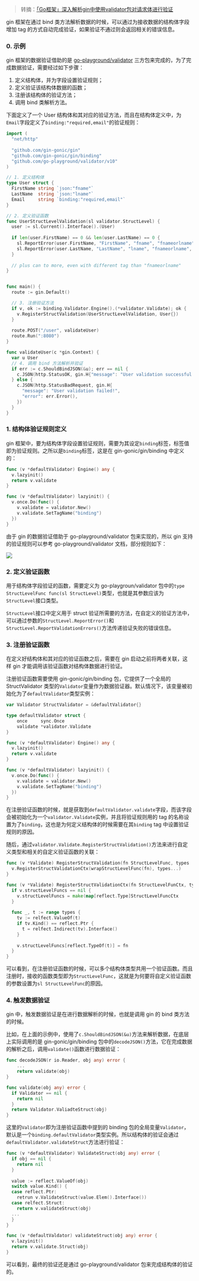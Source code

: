 > 转摘：[「Go框架」深入解析gin中使用validator包对请求体进行验证](https://mp.weixin.qq.com/s/2YJsrK5Ifyy7x7CDbGXTtw)

gin 框架在通过 bind 类方法解析数据的时候，可以通过为接收数据的结构体字段增加 tag 的方式自动完成验证，如果验证不通过则会返回相关的错误信息。

### 0. 示例

gin 框架的数据验证借助的是 [go-playground/validator](https://github.com/go-playground/validator) 三方包来完成的，为了完成数据验证，需要经过如下步骤：

1. 定义结构体，并为字段设置验证规则；
2. 定义验证该结构体数据的函数；
3. 注册该结构体的验证方法；
4. 调用 bind 类解析方法。

下面定义了一个 User 结构体和其对应的验证方法，而且在结构体定义中，为`Email`字段定义了`binding:"required,email"`的验证规则：

```go
import (
  "net/http"
  
  "github.com/gin-gonic/gin"
  "github.com/gin-gonic/gin/binding"
  "github.com/go-playground/validator/v10"
)

// 1. 定义结构体
type User struct {
  FirstName string `json:"fname"`
  LastName  string `json:"lname"`
  Email     string `binding:"required,email"`
}

// 2. 定义验证函数
func UserStructLevelValidation(sl validator.StructLevel) {
  user := sl.Current().Interface().(User)
  
  if len(user.FirstName) == 0 && len(user.LastName) == 0 {
    sl.ReportError(user.FirstName, "FirstName", "fname", "fnameorlname", "")
    sl.ReportError(user.LastName, "LastName", "lname", "fnameorlname", "")
  }
  
  // plus can to more, even with different tag than "fnameorlname"
}


func main() {
  route := gin.Default()

  // 3. 注册验证方法
  if v, ok := binding.Validator.Engine().(*validator.Validate); ok { 
    v.RegisterStructValidation(UserStructLevelValidation, User{})
  }
  
  route.POST("/user", validateUser)
  route.Run(":8080")
}

func validateUser(c *gin.Context) {
  var u User
  // 4. 调用 bind 方法解析并验证
  if err := c.ShouldBindJSON(&u); err == nil {
    c.JSON(http.StatusOK, gin.H{"message": "User validation successful."})
  } else {
    c.JSON(http.StatusBadRequest, gin.H{
      "message": "User validation failed!",
      "error": err.Error(),
    })
  }
}
```

### 1. 结构体验证规则定义

gin 框架中，要为结构体字段设置验证规则，需要为其设定`binding`标签，标签值即为验证规则。之所以是`binding`标签，这是在 gin-gonic/gin/binding 中定义的：

```go
func (v *defaultValidator) Engine() any {
  v.lazyinit()
  return v.validate
}

func (v *defaultValidator) lazyinit() {
  v.once.Do(func() {
    v.validate = validator.New()
    v.validate.SetTagName("binding")
  })
}
```

由于 gin 的数据验证借助于 go-playground/validator 包来实现的，所以 gin 支持的验证规则可以参考 go-playground/validator 文档，部分规则如下：

![](https://cnd.qiniu.lin07ux.cn/markdown/255ff5242fd6fbe5828111cdd0c86172.jpg)

### 2. 定义验证函数

用于结构体字段验证的函数，需要定义为 go-playgroun/validator 包中的`type StructLevelFunc func(sl StructLevel)`类型，也就是其参数应该为`StructLevel`接口类型。

`StructLevel`接口中定义用于 struct 验证所需要的方法，在自定义的验证方法中，可以通过参数的`StructLevel.ReportError()`和`StructLevel.ReportValidationErrors()`方法传递验证失败的错误信息。

### 3. 注册验证函数

在定义好结构体和其对应的验证函数之后，需要在 gin 启动之前将两者关联，这样 gin 才能调用该验证函数对结构体数据进行验证。

注册验证函数需要使用 gin-gonic/gin/binding 包，它提供了一个全局的 StructValidator 类型的`Validator`变量作为数据验证器。默认情况下，该变量被初始化为了`defaultValidator`类型实例：

```go
var Validator StructValidator = &defaultValidator{}

type defaultValidator struct {
	once     sync.Once
	validate *validator.Validate
}

func (v *defaultValidator) Engine() any {
  v.lazyinit()
  return v.validate
}

func (v *defaultValidator) lazyinit() {
  v.once.Do(func() {
    v.validate = validator.New()
    v.validate.SetTagName("binding")
  })
}
```

在注册验证函数的时候，就是获取到`defaultValidator.validate`字段，而该字段会被初始化为一个`validator.Validate`实例，并且将验证规则用的 tag 的名称设置为了`binding`，这也是为何定义结构体的时候需要在其`binding` tag 中设置验证规则的原因。

随后，通过`validator.Validate.RegisterStructValidation()`方法来进行自定义类型和相关的自定义验证函数的关联：

```go
func (v *Validate) RegisterStructValidation(fn StructLevelFunc, types ...interface{}) {
  v.RegisterStructValidationCtx(wrapStructLevelFunc(fn), types...)
}

func (v *Validate) RegisterStructValidationCtx(fn StructLevelFunCtx, types ...interface) {
  if v.structLevelFuncs == nil {
    v.structLevelFuncs = make(map[reflect.Type]StructLevelFuncCtx
  }
  
  func _, t := range types {
    tv := relfect.ValueOf(t)
    if tv.Kind() == reflect.Ptr {
      t = relfect.Indirect(tv).Interface()
    }
    
    v.structLevelFuncs[reflect.TypeOf(t)] = fn
  }
}
```

可以看到，在注册验证函数的时候，可以多个结构体类型共用一个验证函数。而且注册时，接收的函数类型即为`StructLevelFunc`，这就是为何要将自定义验证函数的参数设置为`sl StructLevelFunc`的原因。

### 4. 触发数据验证

gin 中，触发数据验证是在进行数据解析的时候，也就是调用 gin 的 bind 类方法的时候。

比如，在上面的示例中，使用了`c.ShouldBindJSON(&u)`方法来解析数据，在底层上实际调用的是 gin-gonic/gin/binding 包中的`decodeJSON()`方法，它在完成数据的解析之后，调用`validate()`函数进行数据验证：

```go
func decodeJSON(r io.Reader, obj any) error {
    ...
    return validate(obj)
}

func validate(obj any) error {
  if Validator == nil {
    return nil
  }
  return Validator.ValiadteStruct(obj)
}
```

这里的`Validator`即为注册验证函数中提到的 binding 包的全局变量`Validator`，默认是一个`binding.defaultValidator`类型实例。所以结构体的验证会通过`defaultValidator.validateStruct`方法进行验证：

```go
func (v *defaultValidator) ValidateStruct(obj any) error {
  if obj == nil {
    return nil
  }
  
  value := reflect.ValueOf(obj)
  switch value.Kind() {
  case reflect.Ptr:
    retrun v.ValidateStruct(value.Elem().Interface())
  case relfect.Struct:
    return v.validateStruct(obj)
  ...
  }
}

func (v *defaultValdator) validateStruct(obj any) error {
  v.lazyinit()
  return v.validate.Struct(obj)
}
```

可以看到，最终的验证还是通过 go-playground/validator 包来完成结构体的验证的。